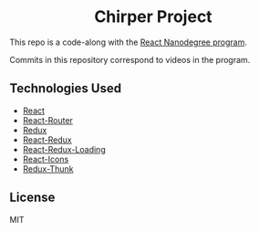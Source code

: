 <h1 align="center"> Chirper Project </h1>

This repo is a code-along with the [React Nanodegree program](https://www.udacity.com/course/react-nanodegree--nd019).

Commits in this repository correspond to videos in the program.

## Technologies Used

- [React](https://www.npmjs.com/package/react)
- [React-Router](https://www.npmjs.com/package/react-router)
- [Redux](https://www.npmjs.com/package/redux)
- [React-Redux](https://www.npmjs.com/package/react-redux)
- [React-Redux-Loading](https://www.npmjs.com/package/react-redux-loading)
- [React-Icons](https://www.npmjs.com/package/react-icons)
- [Redux-Thunk](https://www.npmjs.com/package/redux-thunk)

## License

MIT
